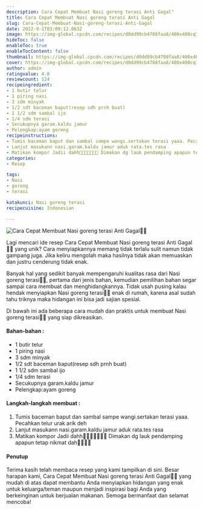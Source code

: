 ```yaml
---
description: Cara Cepat Membuat Nasi goreng terasi Anti Gagal"
title: Cara Cepat Membuat Nasi goreng terasi Anti Gagal
slug: Cara-Cepat-Membuat-Nasi-goreng-terasi-Anti-Gagal
date: 2022-9-1T03:09:12.063Z
image: https://img-global.cpcdn.com/recipes/d0dd99cb4708faa8/400x400cq70/photo.jpg
hideToc: false
enableToc: true
enableTocContent: false
thumbnail: https://img-global.cpcdn.com/recipes/d0dd99cb4708faa8/400x400cq70/photo.jpg
cover: https://img-global.cpcdn.com/recipes/d0dd99cb4708faa8/400x400cq70/photo.jpg
author: admin
ratingvalue: 4.8
reviewcount: 124
recipeingredient:
- 1 butir telur
- 1 piring nasi
- 3 sdm minyak
- 1/2 sdt baceman baput(resep sdh prnh buat)
- 1 1/2 sdm sambal ijo
- 1/4 sdm terasi
- Secukupnya garam.kaldu jamur
- Pelengkap:ayam goreng
recipeinstructions:
- Tumis baceman baput dan sambal sampe wangi.sertakan terasi yaaa. Pecahkan telur urak arik deh
- Lanjut masukann nasi.garam.kaldu jamur aduk rata.tes rasa
- Matikan kompor Jadii dahh🤗🤗🤗🤤🤤🤤🤤 Dimakan dg lauk pendamping apapun tetap nikmat dah🤤🤤🤤🤤
categories:
- Resep

tags:
- Nasi
- goreng
- terasi

katakunci: Nasi goreng terasi
recipecuisine: Indonesian

---
```


![Cara Cepat Membuat Nasi goreng terasi Anti Gagal👩‍🍳](https://img-global.cpcdn.com/recipes/d0dd99cb4708faa8/400x400cq70/photo.jpg)

Lagi mencari ide resep Cara Cepat Membuat Nasi goreng terasi Anti Gagal👩‍🍳 yang unik? Cara menyiapkannya memang tidak terlalu sulit namun tidak gampang juga. Jika keliru mengolah maka hasilnya tidak akan memuaskan dan justru cenderung tidak enak.

Banyak hal yang sedikit banyak mempengaruhi kualitas rasa dari Nasi goreng terasi👩‍🍳, pertama dari jenis bahan, kemudian pemilihan bahan segar sampai cara membuat dan menghidangkannya. Tidak usah pusing kalau hendak menyiapkan Nasi goreng terasi👩‍🍳 enak di rumah, karena asal sudah tahu triknya maka hidangan ini bisa jadi sajian spesial.

Di bawah ini ada beberapa cara mudah dan praktis untuk membuat Nasi goreng terasi👩‍🍳 yang siap dikreasikan.

<!--inarticleads1-->

#### Bahan-bahan :

- 1 butir telur
- 1 piring nasi
- 3 sdm minyak
- 1/2 sdt baceman baput(resep sdh prnh buat)
- 1 1/2 sdm sambal ijo
- 1/4 sdm terasi
- Secukupnya garam.kaldu jamur
- Pelengkap:ayam goreng

<!--inarticleads2-->

#### Langkah-langkah membuat :

1. Tumis baceman baput dan sambal sampe wangi.sertakan terasi yaaa. Pecahkan telur urak arik deh
1. Lanjut masukann nasi.garam.kaldu jamur aduk rata.tes rasa
1. Matikan kompor Jadii dahh🤗🤗🤗🤤🤤🤤🤤 Dimakan dg lauk pendamping apapun tetap nikmat dah🤤🤤🤤🤤

#### Penutup

Terima kasih telah membaca resep yang kami tampilkan di sini. Besar harapan kami, Cara Cepat Membuat Nasi goreng terasi Anti Gagal👩‍🍳 yang mudah di atas dapat membantu Anda menyiapkan hidangan yang enak untuk keluarga/teman maupun menjadi inspirasi bagi Anda yang berkeinginan untuk berjualan makanan. Semoga bermanfaat dan selamat mencoba!